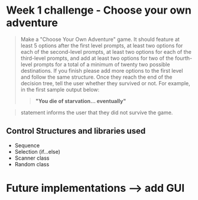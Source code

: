 # Week 1 challenge - Choose your own adventure
> Make a "Choose Your Own Adventure" game. It should feature at least 5  options after the first level prompts, at least two options for each of the second-level prompts, at least two options for each of the third-level prompts, and add at least two options for two of the fourth-level prompts for a total of a minimum of twenty two possible destinations.  If you finish please add more options to the first level and follow the same structure.
Once they reach the end of the decision tree, tell the user whether they survived or not. For example, in the first sample output below:
>> **"You die of starvation... eventually"**

>   statement informs the user that they did not survive the game.



## Control Structures and libraries used
- Sequence
- Selection (if...else)
- Scanner class
- Random class

# Future implementations --> add GUI 

